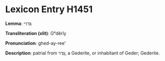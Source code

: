 # Lexicon Entry H1451

**Lemma**: גְּדֵרִי

**Transliteration (xlit)**: Gᵉdêrîy

**Pronunciation**: ghed-ay-ree'

**Description**:
patrial from גֶּדֶר; a Gederite, or inhabitant of Geder; Gederite.
